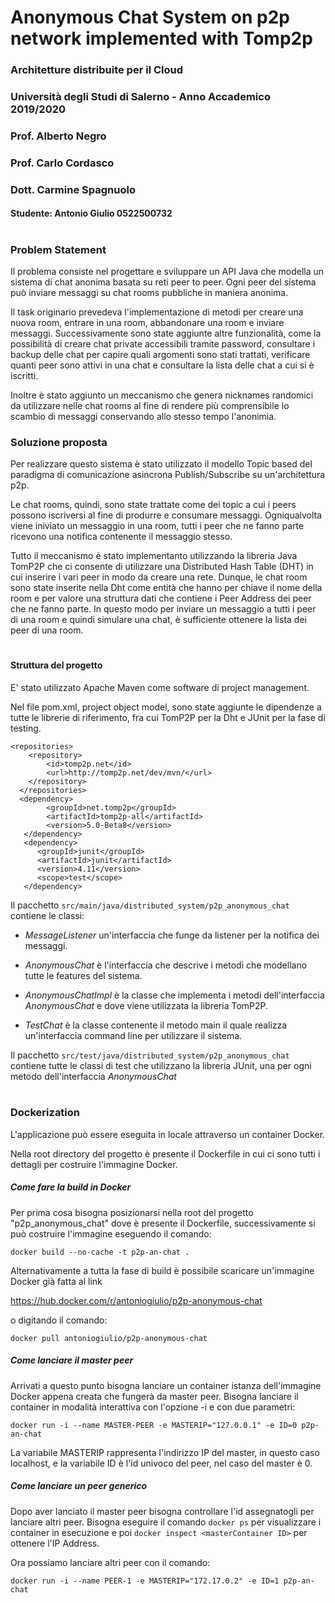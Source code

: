 # Anonymous Chat System on p2p network implemented with Tomp2p
### Architetture distribuite per il Cloud
### Università degli Studi di Salerno - Anno Accademico 2019/2020
### Prof. Alberto Negro
### Prof. Carlo Cordasco
### Dott. Carmine Spagnuolo
#### Studente: Antonio Giulio 0522500732
# 
### Problem Statement
Il problema consiste nel progettare e sviluppare un API Java che modella un sistema di chat anonima basata su reti peer to peer. Ogni peer del sistema può inviare messaggi su chat rooms pubbliche in maniera anonima. 
 
Il task originario prevedeva l'implementazione di metodi per creare una nuova room, entrare in una room, abbandonare una room e inviare messaggi. Successivamente sono state aggiunte altre funzionalità, come la possibilità di creare chat private accessibili tramite password, consultare i backup delle chat per capire quali argomenti sono stati trattati, verificare quanti peer sono attivi in una chat e consultare la lista delle chat a cui si è iscritti.
 
Inoltre è stato aggiunto un meccanismo che genera nicknames randomici da utilizzare nelle chat rooms al fine di rendere più comprensibile lo scambio di messaggi conservando allo stesso tempo l'anonimia.
 
### Soluzione proposta
Per realizzare questo sistema è stato utilizzato il modello Topic based del paradigma di comunicazione asincrona Publish/Subscribe su un'architettura p2p.
 
Le chat rooms, quindi, sono state trattate come dei topic a cui i peers possono iscriversi al fine di produrre e consumare messaggi. Ogniqualvolta viene iniviato un messaggio in una room, tutti i peer che ne fanno parte ricevono una notifica contenente il messaggio stesso.
 
Tutto il meccanismo è stato implementanto utilizzando la libreria Java TomP2P che ci consente di utilizzare una Distributed Hash Table (DHT) in cui inserire i vari peer in modo da creare una rete. 
Dunque, le chat room sono state inserite nella Dht come entità che hanno per chiave il nome della room e per valore una struttura dati che contiene i Peer Address dei peer che ne fanno parte.
In questo modo per inviare un messaggio a tutti i peer di una room e quindi simulare una chat, è sufficiente ottenere la lista dei peer di una room. 
# 
#### Struttura del progetto
E' stato utilizzato Apache Maven come software di project management.
 
Nel file pom.xml, project object model, sono state aggiunte le dipendenze a tutte le librerie di riferimento, fra cui TomP2P per la Dht e JUnit per la fase di testing.

```
<repositories>
    <repository>
    	<id>tomp2p.net</id>
        <url>http://tomp2p.net/dev/mvn/</url>
    </repository>
  </repositories>
  <dependency>
    	<groupId>net.tomp2p</groupId>
    	<artifactId>tomp2p-all</artifactId>
     	<version>5.0-Beta8</version>
   </dependency>
   <dependency>
      <groupId>junit</groupId>
      <artifactId>junit</artifactId>
      <version>4.11</version>
      <scope>test</scope>
   </dependency>    
```
Il pacchetto ``src/main/java/distributed_system/p2p_anonymous_chat`` contiene le classi:


 - _MessageListener_ un'interfaccia che funge da listener per la notifica dei messaggi.


 - _AnonymousChat_ è l'interfaccia che descrive i metodi che modellano tutte le features del sistema.
 
 
 - _AnonymousChatImpl_ è la classe che implementa i metodi dell'interfaccia _AnonymousChat_ e dove viene utilizzata la libreria TomP2P.
 
 
 - _TestChat_ è la classe contenente il metodo main il quale realizza un'interfaccia command line per utilizzare il sistema. 
 
Il pacchetto ``src/test/java/distributed_system/p2p_anonymous_chat`` contiene tutte le classi di test che utilizzano la libreria JUnit, una per ogni metodo dell'interfaccia _AnonymousChat_

# 
### Dockerization
L'applicazione può essere eseguita in locale attraverso un container Docker.
 
Nella root directory del progetto è presente il Dockerfile in cui ci sono tutti i dettagli per costruire l'immagine Docker.
##### Come fare la build in Docker
Per prima cosa bisogna posizionarsi nella root del progetto "p2p\_anonymous\_chat" dove è presente il Dockerfile, successivamente si può costruire l'immagine eseguendo il comando:

``docker build --no-cache -t p2p-an-chat .``

Alternativamente a tutta la fase di build è possibile scaricare un'immagine Docker già fatta al link

https://hub.docker.com/r/antoniogiulio/p2p-anonymous-chat

o digitando il comando:

``docker pull antoniogiulio/p2p-anonymous-chat``
##### Come lanciare il master peer
Arrivati a questo punto bisogna lanciare un container istanza dell'immagine Docker appena creata che fungerà da master peer.
Bisogna lanciare il container in modalità interattiva con l'opzione -i e con due parametri:

``docker run -i --name MASTER-PEER -e MASTERIP="127.0.0.1" -e ID=0 p2p-an-chat``

La variabile MASTERIP rappresenta l'indirizzo IP del master, in questo caso localhost, e la variabile ID è l'id univoco del peer, nel caso del master è 0.

##### Come lanciare un peer generico
Dopo aver lanciato il master peer bisogna controllare l'id assegnatogli per lanciare altri peer. Bisogna eseguire il comando ``docker ps`` per visualizzare i container in esecuzione e poi ``docker inspect <masterContainer ID>`` per ottenere l'IP Address. 

Ora possiamo lanciare altri peer con il comando:

``docker run -i --name PEER-1 -e MASTERIP="172.17.0.2" -e ID=1 p2p-an-chat``


